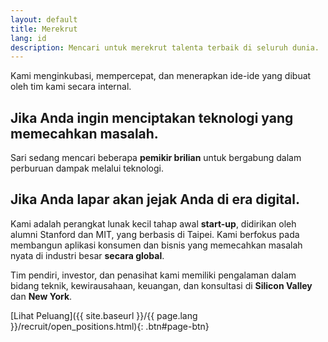 ```yaml
---
layout: default
title: Merekrut
lang: id
description: Mencari untuk merekrut talenta terbaik di seluruh dunia.
---
```




Kami menginkubasi, mempercepat, dan menerapkan ide-ide yang dibuat oleh tim kami secara internal.

## Jika Anda ingin menciptakan teknologi yang memecahkan masalah.

Sari sedang mencari beberapa **pemikir brilian** untuk bergabung dalam perburuan dampak melalui teknologi.

## Jika Anda lapar akan jejak Anda di era digital.

Kami adalah perangkat lunak kecil tahap awal **start-up**, didirikan oleh alumni Stanford dan MIT, yang berbasis di Taipei. Kami berfokus pada membangun aplikasi konsumen dan bisnis yang memecahkan masalah nyata di industri besar **secara global**.

Tim pendiri, investor, dan penasihat kami memiliki pengalaman dalam bidang teknik, kewirausahaan, keuangan, dan konsultasi di **Silicon Valley** dan **New York**.

[Lihat Peluang]({{ site.baseurl }}/{{ page.lang }}/recruit/open_positions.html){: .btn#page-btn}